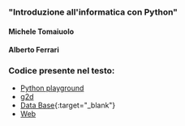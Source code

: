 ### "Introduzione all'informatica con Python"
#### Michele Tomaiuolo
#### Alberto Ferrari

### Codice presente nel testo:
- [Python playground](https://fondinfo.github.io/play)
- [g2d](g2d)
- [Data Base](https://fondinfo.github.io/database){:target="_blank"}
- [Web](web)
